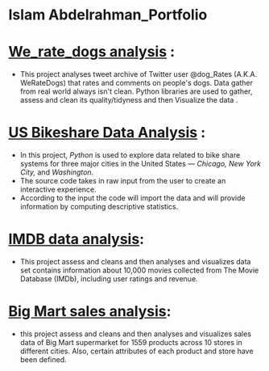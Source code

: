 # Islam Abdelrahman_Portfolio

# [We_rate_dogs analysis](https://github.com/IslamAbdelrahman00/We_Rate_Dogs_Project) : 
- This project analyses tweet archive of Twitter user @dog_Rates (A.K.A. WeRateDogs) that rates and comments on people's dogs. Data gather from real world always isn't clean. Python libraries are used to gather, assess and clean its quality/tidyness and then Visualize the data .

# [US Bikeshare Data Analysis](https://github.com/IslamAbdelrahman00/US-Bikeshare-Data-Exploration) :
- In this project, _Python_ is used to explore data related to bike share systems for three major cities in the United States — _Chicago, New York City,_ and _Washington_. 
- The source code takes in raw input from the user to create an interactive experience. 
- According to the input the code will import the data and will provide information by computing descriptive statistics.

# [IMDB data analysis](https://github.com/IslamAbdelrahman00/IMDb_movie_data):
- This project assess and cleans and then analyses and visualizes data set contains information about 10,000 movies collected from The Movie Database (IMDb), including user ratings and revenue.

# [Big Mart sales analysis](https://github.com/IslamAbdelrahman00/Big-Mart-sales-analysis):
- this project assess and cleans and then analyses and visualizes sales data of Big Mart supermarket for 1559 products across 10 stores in different cities. Also, certain attributes of each product and store have been defined. 

